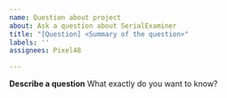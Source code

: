 ```yaml
---
name: Question about project
about: Ask a question about SerialExaminer
title: "[Question] <Summary of the question>"
labels: ''
assignees: Pixel48

---
```


**Describe a question**
What exactly do you want to know?
